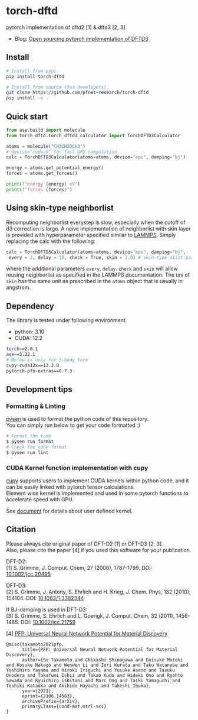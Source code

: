 # torch-dftd
pytorch implementation of dftd2 [1] & dftd3 [2, 3]

 - Blog: [Open sourcing pytorch implementation of DFTD3](https://tech.preferred.jp/en/blog/oss-pytorch-dftd3/)

## Install

```bash
# Install from pypi
pip install torch-dftd

# Install from source (for developers)
git clone https://github.com/pfnet-research/torch-dftd
pip install -e .
```

## Quick start

```python
from ase.build import molecule
from torch_dftd.torch_dftd3_calculator import TorchDFTD3Calculator

atoms = molecule("CH3CH2OCH3")
# device="cuda:0" for fast GPU computation.
calc = TorchDFTD3Calculator(atoms=atoms, device="cpu", damping="bj")

energy = atoms.get_potential_energy()
forces = atoms.get_forces()

print(f"energy {energy} eV")
print(f"forces {forces}")
```

## Using skin-type neighborlist
Recomputing neighborlist everystep is slow, especially when the cutoff of d3 correction is large.
A naive implementation of neighborlist with skin layer is provided with hyperparameter specified similar to [LAMMPS](https://docs.lammps.org/neigh_modify.html#description). Simply replacing the calc with the following:

```python
calc = TorchDFTD3Calculator(atoms=atoms, device="cpu", damping="bj",
 every = 2, delay = 10, check = True, skin = 2.0) # skin-type nlist parameters
```
where the additional parameters `every`, `delay`. `check` and `skin` will allow reusing neighborlist 
as specified in the LAMMPS documentation. The uni of `skin` has the same unit as prescribed in the `atoms` object that is usually in angstrom.

## Dependency

The library is tested under following environment.
 - python: 3.10
 - CUDA: 12.2
```bash
torch==2.0.1
ase==3.22.1
# Below is only for 3-body term
cupy-cuda12x==12.2.0
pytorch-pfn-extras==0.7.3
```

## Development tips
### Formatting & Linting
[pysen](https://github.com/pfnet/pysen) is used to format the python code of this repository.<br/>
You can simply run below to get your code formatted :)
```bash
# Format the code
$ pysen run format
# Check the code format
$ pysen run lint
```

### CUDA Kernel function implementation with cupy
[cupy](https://github.com/cupy/cupy) supports users to implement CUDA kernels within python code, 
and it can be easily linked with pytorch tensor calculations.<br/>
Element wise kernel is implemented and used in some pytorch functions to accelerate speed with GPU.

See [document](https://docs.cupy.dev/en/stable/user_guide/kernel.html) for details about user defined kernel.

## Citation

Please always cite original paper of DFT-D2 [1] or DFT-D3 [2, 3].<br/>
Also, please cite the paper [4] if you used this software for your publication.

DFT-D2:<br/>
[1] S. Grimme, J. Comput. Chem, 27 (2006), 1787-1799.
DOI: [10.1002/jcc.20495](https://doi.org/10.1002/jcc.20495)

DFT-D3:<br/>
[2] S. Grimme, J. Antony, S. Ehrlich and H. Krieg, J. Chem. Phys, 132 (2010), 154104.
DOI: [10.1063/1.3382344](https://doi.org/10.1063/1.3382344)

If BJ-damping is used in DFT-D3:<br/> 
[3] S. Grimme, S. Ehrlich and L. Goerigk, J. Comput. Chem, 32 (2011), 1456-1465.
DOI: [10.1002/jcc.21759](https://doi.org/10.1002/jcc.21759)

[4] [PFP: Universal Neural Network Potential for Material Discovery](https://arxiv.org/abs/2106.14583)

```text
@misc{takamoto2021pfp,
      title={PFP: Universal Neural Network Potential for Material Discovery}, 
      author={So Takamoto and Chikashi Shinagawa and Daisuke Motoki and Kosuke Nakago and Wenwen Li and Iori Kurata and Taku Watanabe and Yoshihiro Yayama and Hiroki Iriguchi and Yusuke Asano and Tasuku Onodera and Takafumi Ishii and Takao Kudo and Hideki Ono and Ryohto Sawada and Ryuichiro Ishitani and Marc Ong and Taiki Yamaguchi and Toshiki Kataoka and Akihide Hayashi and Takeshi Ibuka},
      year={2021},
      eprint={2106.14583},
      archivePrefix={arXiv},
      primaryClass={cond-mat.mtrl-sci}
}
```
